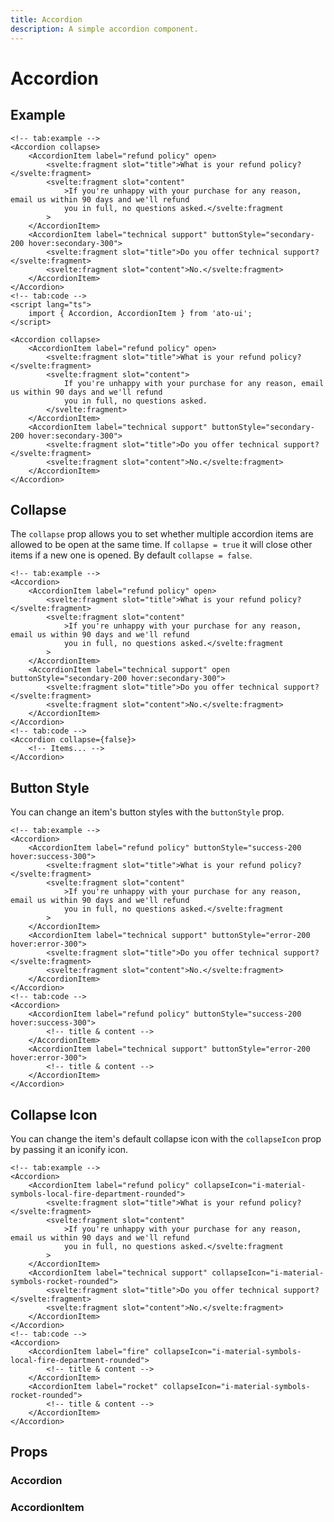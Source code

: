 ```yaml
---
title: Accordion
description: A simple accordion component.
---
```


<script>
    import PropsTable from './PropsTable.svelte';
    import accordion_docs from '$lib/components/accordion/Accordion.svelte?raw&sveld';
    import accordion_item_docs from '$lib/components/accordion/AccordionItem.svelte?raw&sveld';
    import Accordion from '$lib/components/accordion/Accordion.svelte';
    import AccordionItem from '$lib/components/accordion/AccordionItem.svelte';
</script>

# Accordion

## Example

```svelte example height="h-60"
<!-- tab:example -->
<Accordion collapse>
    <AccordionItem label="refund policy" open>
        <svelte:fragment slot="title">What is your refund policy?</svelte:fragment>
        <svelte:fragment slot="content"
            >If you're unhappy with your purchase for any reason, email us within 90 days and we'll refund
            you in full, no questions asked.</svelte:fragment
        >
    </AccordionItem>
    <AccordionItem label="technical support" buttonStyle="secondary-200 hover:secondary-300">
        <svelte:fragment slot="title">Do you offer technical support?</svelte:fragment>
        <svelte:fragment slot="content">No.</svelte:fragment>
    </AccordionItem>
</Accordion>
<!-- tab:code -->
<script lang="ts">
	import { Accordion, AccordionItem } from 'ato-ui';
</script>

<Accordion collapse>
	<AccordionItem label="refund policy" open>
		<svelte:fragment slot="title">What is your refund policy?</svelte:fragment>
		<svelte:fragment slot="content">
            If you're unhappy with your purchase for any reason, email us within 90 days and we'll refund
			you in full, no questions asked.
        </svelte:fragment>
	</AccordionItem>
	<AccordionItem label="technical support" buttonStyle="secondary-200 hover:secondary-300">
		<svelte:fragment slot="title">Do you offer technical support?</svelte:fragment>
		<svelte:fragment slot="content">No.</svelte:fragment>
	</AccordionItem>
</Accordion>
```

## Collapse

The `collapse` prop allows you to set whether multiple accordion items are allowed to be open at the same time. If `collapse = true` it will close other items if a new one is opened. By default `collapse = false`.

```svelte example height="h-60"
<!-- tab:example -->
<Accordion>
    <AccordionItem label="refund policy" open>
        <svelte:fragment slot="title">What is your refund policy?</svelte:fragment>
        <svelte:fragment slot="content"
            >If you're unhappy with your purchase for any reason, email us within 90 days and we'll refund
            you in full, no questions asked.</svelte:fragment
        >
    </AccordionItem>
    <AccordionItem label="technical support" open buttonStyle="secondary-200 hover:secondary-300">
        <svelte:fragment slot="title">Do you offer technical support?</svelte:fragment>
        <svelte:fragment slot="content">No.</svelte:fragment>
    </AccordionItem>
</Accordion>
<!-- tab:code -->
<Accordion collapse={false}>
    <!-- Items... -->
</Accordion>
```

## Button Style

You can change an item's button styles with the `buttonStyle` prop.

```svelte example height="h-60"
<!-- tab:example -->
<Accordion>
    <AccordionItem label="refund policy" buttonStyle="success-200 hover:success-300">
        <svelte:fragment slot="title">What is your refund policy?</svelte:fragment>
        <svelte:fragment slot="content"
            >If you're unhappy with your purchase for any reason, email us within 90 days and we'll refund
            you in full, no questions asked.</svelte:fragment
        >
    </AccordionItem>
    <AccordionItem label="technical support" buttonStyle="error-200 hover:error-300">
        <svelte:fragment slot="title">Do you offer technical support?</svelte:fragment>
        <svelte:fragment slot="content">No.</svelte:fragment>
    </AccordionItem>
</Accordion>
<!-- tab:code -->
<Accordion>
    <AccordionItem label="refund policy" buttonStyle="success-200 hover:success-300">
        <!-- title & content -->
    </AccordionItem>
    <AccordionItem label="technical support" buttonStyle="error-200 hover:error-300">
        <!-- title & content -->
    </AccordionItem>
</Accordion>
```

## Collapse Icon

You can change the item's default collapse icon with the `collapseIcon` prop by passing it an iconify icon.

```svelte example height="h-60"
<!-- tab:example -->
<Accordion>
    <AccordionItem label="refund policy" collapseIcon="i-material-symbols-local-fire-department-rounded">
        <svelte:fragment slot="title">What is your refund policy?</svelte:fragment>
        <svelte:fragment slot="content"
            >If you're unhappy with your purchase for any reason, email us within 90 days and we'll refund
            you in full, no questions asked.</svelte:fragment
        >
    </AccordionItem>
    <AccordionItem label="technical support" collapseIcon="i-material-symbols-rocket-rounded">
        <svelte:fragment slot="title">Do you offer technical support?</svelte:fragment>
        <svelte:fragment slot="content">No.</svelte:fragment>
    </AccordionItem>
</Accordion>
<!-- tab:code -->
<Accordion>
    <AccordionItem label="fire" collapseIcon="i-material-symbols-local-fire-department-rounded">
        <!-- title & content -->
    </AccordionItem>
    <AccordionItem label="rocket" collapseIcon="i-material-symbols-rocket-rounded">
        <!-- title & content -->
    </AccordionItem>
</Accordion>
```

## Props

### Accordion

<PropsTable props={accordion_docs.props} />

### AccordionItem

<PropsTable props={accordion_item_docs.props} />